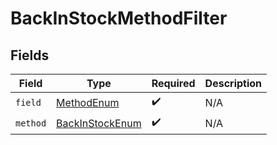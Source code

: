 # BackInStockMethodFilter


## Fields

| Field                                                         | Type                                                          | Required                                                      | Description                                                   |
| ------------------------------------------------------------- | ------------------------------------------------------------- | ------------------------------------------------------------- | ------------------------------------------------------------- |
| `field`                                                       | [MethodEnum](../../models/components/MethodEnum.md)           | :heavy_check_mark:                                            | N/A                                                           |
| `method`                                                      | [BackInStockEnum](../../models/components/BackInStockEnum.md) | :heavy_check_mark:                                            | N/A                                                           |
